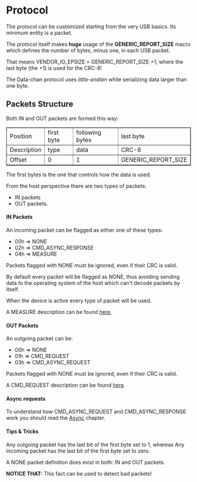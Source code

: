 # Protocol

The protocol can be customized starting from the very USB basics. Its minimum entity is a packet.

The protocol itself makes **huge** usage of the __GENERIC_REPORT_SIZE__ macro which defines the number of bytes, minus one, in each USB packet.

That means VENDOR_IO_EPSIZE = GENERIC_REPORT_SIZE +1, where the last byte
(the +1) is used for the CRC-8!

The Data-chan protocol uses *little-endian* while serializing data larger than one byte.

## Packets Structure

Both IN and OUT packets are formed this way:

<table border="1">
	<tr>
		<td>Position</td>
		<td>first byte</td>
		<td>following bytes</td>
		<td>last byte</td>
	</tr>
	<tr>
		<td>Description</td>
    <td>type</td>
		<td>data</td>
		<td>CRC-8</td>
	</tr>
	<tr>
		<td>Offset</td>
    <td>0</td>
		<td>1</td>
		<td>GENERIC_REPORT_SIZE</td>
	</tr>
</table>

The first bytes is the one that controls how the data is used.

From the host perspective there are two types of packets:

* IN packets
* OUT packets.


#### IN Packets

An incoming packet can be flagged as either one of these types:

* 00h => NONE
* 02h => CMD_ASYNC_RESPONSE
* 04h => MEASURE


Packets flagged with NONE must be ignored, even if their CRC is valid.

By default every packet will be flagged as NONE, thus avoiding sending data to the operating system of the host which can't decode packets by itself.

When the device is active every type of packet will be used.

A MEASURE description can be found [here](IN_packets/measure.md),

#### OUT Packets

An outgoing packet can be:

* 00h => NONE
* 01h => CMD_REQUEST
* 03h => CMD_ASYNC_REQUEST

Packets flagged with NONE must be ignored, even if their CRC is valid.

A CMD_REQUEST description can be found [here](OUT_packets/request.md).

#### Async requests

To understand how CMD_ASYNC_REQUEST and CMD_ASYNC_RESPONSE work you should read the [Async](async.md) chapter.

#### Tips & Tricks

Any outgoing packet has the last bit of the first byte set to 1, whereas Any incoming packet has the last bit of the first byte set to zero.

A NONE packet definition does exist in both: IN and OUT packets.

__NOTICE THAT:__ This fact can be used to detect bad packets!
